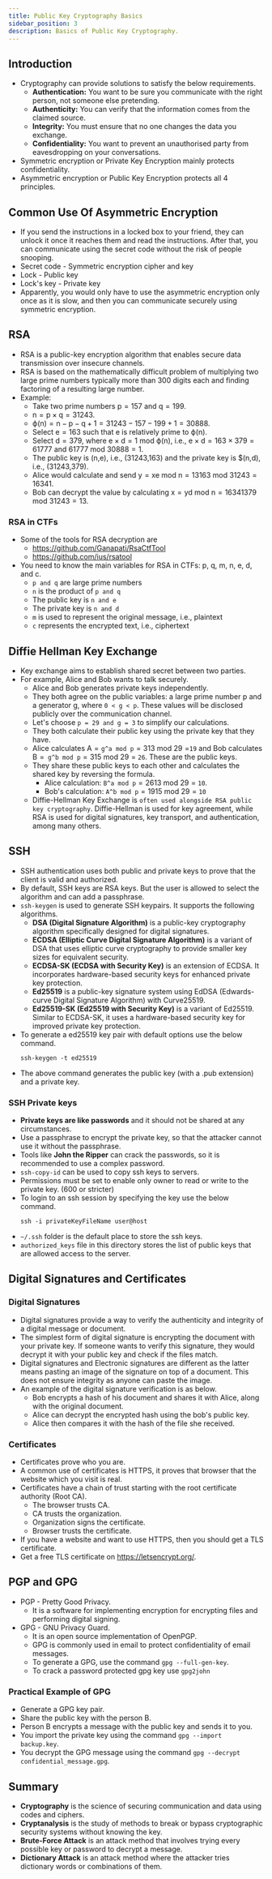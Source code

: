 ```yaml
---
title: Public Key Cryptography Basics
sidebar_position: 3
description: Basics of Public Key Cryptography.
---
```


## Introduction
- Cryptography can provide solutions to satisfy the below requirements.
  - **Authentication:** You want to be sure you communicate with the right person, not someone else pretending.
  - **Authenticity:** You can verify that the information comes from the claimed source.
  - **Integrity:** You must ensure that no one changes the data you exchange.
  - **Confidentiality:** You want to prevent an unauthorised party from eavesdropping on your conversations.
- Symmetric encryption or Private Key Encryption mainly protects confidentiality.
- Asymmetric encryption or Public Key Encryption protects all 4 principles.

## Common Use Of Asymmetric Encryption
- If you send the instructions in a locked box to your friend, they can unlock it once it reaches them and read the instructions. After that, you can communicate using the secret code without the risk of people snooping.
- Secret code - Symmetric encryption cipher and key
- Lock - Public key
- Lock's key - Private key
- Apparently, you would only have to use the asymmetric encryption only once as it is slow, and then you can communicate securely using symmetric encryption.

## RSA
- RSA is a public-key encryption algorithm that enables secure data transmission over insecure channels.
- RSA is based on the mathematically difficult problem of multiplying two large prime numbers typically more than 300 digits each and finding factoring of a resulting large number.
- Example:
  - Take two prime numbers p = 157 and q = 199.
  - n = p × q = 31243.
  - ϕ(n) = n − p − q + 1 = 31243 − 157 − 199 + 1 = 30888.
  - Select e = 163 such that e is relatively prime to ϕ(n).
  - Select d = 379, where e × d = 1 mod ϕ(n), i.e., e × d = 163 × 379 = 61777 and 61777 mod 30888 = 1.
  -  The public key is (n,e), i.e., (31243,163) and the private key is $(n,d), i.e., (31243,379).
  -  Alice would calculate and send y = xe mod n = 13163 mod 31243 = 16341.
  -  Bob can decrypt the value by calculating x = yd mod n = 16341379 mod 31243 = 13.

### RSA in CTFs
- Some of the tools for RSA decryption are
  - https://github.com/Ganapati/RsaCtfTool
  - https://github.com/ius/rsatool
- You need to know the main variables for RSA in CTFs: p, q, m, n, e, d, and c. 
  - `p and q` are large prime numbers
  - `n` is the product of `p and q`
  - The public key is `n and e`
  - The private key is `n and d`
  - `m` is used to represent the original message, i.e., plaintext
  - `c` represents the encrypted text, i.e., ciphertext

## Diffie Hellman Key Exchange
- Key exchange aims to establish shared secret between two parties.
- For example, Alice and Bob wants to talk securely.
  - Alice and Bob generates private keys independently.
  - They both agree on the public variables: a large prime number p and a generator g, where `0 < g < p`. These values will be disclosed publicly over the communication channel.
  - Let's choose `p = 29 and g = 3` to simplify our calculations.
  - They both calculate their public key using the private key that they have.
  - Alice calculates A = `g^a mod p` = 313 mod 29 =`19` and Bob calculates B =` g^b mod p` = 315 mod 29 = `26`. These are the public keys.
  - They share these public keys to each other and calculates the shared key by reversing the formula.
    - Alice calculation: `B^a mod p` = 2613 mod 29 = `10`.
    - Bob's calculation: `A^b mod p` = 1915 mod 29 = `10`
  - Diffie-Hellman Key Exchange is `often used alongside RSA public key cryptography`. Diffie-Hellman is used for key agreement, while RSA is used for digital signatures, key transport, and authentication, among many others.


## SSH
- SSH authentication uses both public and private keys to prove that the client is valid and authorized.
- By default, SSH keys are RSA keys. But the user is allowed to select the algorithm and can add a passphrase.
- `ssh-keygen` is used to generate SSH keypairs. It supports the following algorithms.
  - **DSA (Digital Signature Algorithm)** is a public-key cryptography algorithm specifically designed for digital signatures.
  - **ECDSA (Elliptic Curve Digital Signature Algorithm)** is a variant of DSA that uses elliptic curve cryptography to provide smaller key sizes for equivalent security.
  - **ECDSA-SK (ECDSA with Security Key)** is an extension of ECDSA. It incorporates hardware-based security keys for enhanced private key protection.
  - **Ed25519** is a public-key signature system using EdDSA (Edwards-curve Digital Signature Algorithm) with Curve25519.
  - **Ed25519-SK (Ed25519 with Security Key)** is a variant of Ed25519. Similar to ECDSA-SK, it uses a hardware-based security key for improved private key protection.
- To generate a ed25519 key pair with default options use the below command.
  ```
  ssh-keygen -t ed25519
  ```
- The above command generates the public key (with a .pub extension) and a private key.

### SSH Private keys
- **Private keys are like passwords** and it should not be shared at any circumstances.
- Use a passphrase to encrypt the private key, so that the attacker cannot use it without the passphrase.
- Tools like **John the Ripper** can crack the passwords, so it is recommended to use a complex password.
- `ssh-copy-id` can be used to copy ssh keys to servers.
- Permissions must be set to enable only owner to read or write to the private key. (600 or stricter)
- To login to an ssh session by specifying the key use the below command.
  ```
  ssh -i privateKeyFileName user@host
  ```
- `~/.ssh` folder is the default place to store the ssh keys.
- `authorized_keys` file in this directory stores the list of public keys that are allowed access to the server.

## Digital Signatures and Certificates

### Digital Signatures

- Digital signatures provide a way to verify the authenticity and integrity of a digital message or document.
- The simplest form of digital signature is encrypting the document with your private key. If someone wants to verify this signature, they would decrypt it with your public key and check if the files match.
- Digital signatures and Electronic signatures are different as the latter means pasting an image of the signature on top of a document. This does not ensure integrity as anyone can paste the image.
- An example of the digital signature verification is as below.
  - Bob encrypts a hash of his document and shares it with Alice, along with the original document. 
  - Alice can decrypt the encrypted hash using the bob's public key. 
  - Alice then compares it with the hash of the file she received.

### Certificates
- Certificates prove who you are.
- A common use of certificates is HTTPS, it proves that browser that the website which you visit is real.
- Certificates have a chain of trust starting with the root certificate authority (Root CA).
  - The browser trusts CA.
  - CA trusts the organization.
  - Organization signs the certificate.
  - Browser trusts the certificate.
- If you have a website and want to use HTTPS, then you should get a TLS certificate.
- Get a free TLS certificate on https://letsencrypt.org/.

## PGP and GPG
- PGP - Pretty Good Privacy.
  - It is a software for implementing encryption for encrypting files and performing digital signing.
- GPG - GNU Privacy Guard. 
  - It is an open source implementation of OpenPGP.
  - GPG is commonly used in email to protect confidentiality of email messages.
  - To generate a GPG, use the command `gpg --full-gen-key`.
  - To crack a password protected gpg key use `gpg2john`

### Practical Example of GPG
- Generate a GPG key pair.
- Share the public key with the person B.
- Person B encrypts a message with the public key and sends it to you.
- You import the private key using the command `gpg --import backup.key`.
- You decrypt the GPG message using the command `gpg --decrypt confidential_message.gpg`.

## Summary
- **Cryptography** is the science of securing communication and data using codes and ciphers.
- **Cryptanalysis** is the study of methods to break or bypass cryptographic security systems without knowing the key.
- **Brute-Force Attack** is an attack method that involves trying every possible key or password to decrypt a message.
- **Dictionary Attack** is an attack method where the attacker tries dictionary words or combinations of them.
